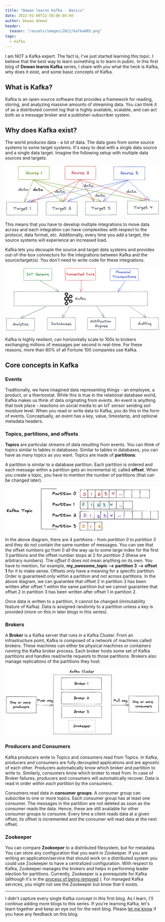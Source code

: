 ```yaml
---
title: "Dewan learns Kafka - Basics"
date: 2022-01-09T22:50:00-04:00
author: Dewan Ahmed
header:
  teaser: "/assets/images/2022/kafka003.png"
tags:
  - kafka
---
```


I am NOT a Kafka expert. The fact is, I've just started learning this topic. I believe that the best way to learn something is to learn in public. In this first blog of **Dewan learns Kafka** series, I share with you what the heck is Kafka, why does it exist, and some basic concepts of Kafka.

## What is Kafka?

Kafka is an open-source software that provides a framework for reading, storing, and analyzing massive amounts of streaming data. You can think it of as a distributed commit log that is highly available, scalable, and can act both as a message broker and a publisher-subscriber system. 

## Why does Kafka exist?

The world produces data - a lot of data. The data goes from some source systems to some target systems. It's easy to deal with a single data source and a single data target. Imagine the following setup with multiple data sources and targets:


![kafka002.png](/assets/images/2022/kafka002.png)

This means that you have to develop multiple integrations to move data across and each integration can have complexities with respect to the protocol, data format, etc. Additionally, every time you add a target, the source systems will experience an increased load.

Kafka lets you decouple the source and target data systems and provides out-of-the-box connectors for the integrations between Kafka and the source/target(s). You don't need to write code for these integrations. 


![kafka003.png](/assets/images/2022/kafka003.png)

Kafka is highly resilient, can horizontally scale to 100s to brokers exchanging millions of messages per second in real-time. For these reasons, more than 80% of all Fortune 100 companies use Kafka.


## Core concepts in Kafka

### Events

Traditionally, we have imagined data representing things - an employee, a product, or a thermostat. While this is true in the relational database world, Kafka makes us think of data originating from events. An event is anything that took place - reactions on social media to an IoT sensor sending soil moisture level. When you read or write data to Kafka, you do this in the form of events. Conceptually, an event has a key, value, timestamp, and optional metadata headers.

### Topics, partitions, and offsets

**Topics** are particular streams of data resulting from events. You can think of topics similar to tables in databases. Similar to tables in databases, you can have as many topics as you want. Topics are made of **partitions**.

A partition is similar to a database partition. Each partition is ordered and each message within a partition gets an incremental id, called **offset**. When you create a topic, you have to mention the number of partitions (that can be changed later). 


![kafka004.png](/assets/images/2022/kafka004.png)

In the above diagram, there are 4 partitions - from *partition 0* to *partition 3* and they do not contain the same number of messages. You can see that the offset numbers go from 0 all the way up to some large index for the first 3 partitions and the offset number stops at 2 for *partition 3* (these are arbitrary numbers). The *offset 0* does not mean anything on its own. You have to mention, for example, **my_awesome_topic --> partition 3 --> offset 1** for it to make sense. Offsets only have a meaning for a specific partition. Order is guaranteed only within a partition and not across partitions. In the above diagram, we can guarantee that offset 2 in partition 3 has been written after offset 1 within the same partition but we cannot guarantee that offset 2 in partition 3 has been written after offset 1 in partition 2. 

Once data is written to a partition, it cannot be changed (immutability feature of Kafka). Data is assigned randomly to a partition unless a key is provided (more on this in later blogs in this series).

### Brokers

A **Broker** is a Kafka server that runs in a Kafka Cluster. From an infrastructure point, Kafka is composed of a network of machines called brokers. These machines can either be physical machines or containers running the Kafka broker process. Each broker hosts some set of Kafka partitions and handles read/write requests to those partitions. Brokers also manage replications of the partitions they host. 


![kafka001.png](/assets/images/2022/kafka001.png)



### Producers and Consumers

Kafka producers write to Topics and consumers read from Topics. In Kafka, producers and consumers are fully decoupled applications and are agnostic of each other. Producers automatically know which broker and partition to write to. Similarly, consumers know which broker to read from. In case of Broker failures, producers and consumers will automatically recover. Data is read in order *within each partition* by the consumers. 

Consumers read data in **consumer groups**. A consumer group can subscribe to one or more topics. Each consumer group has at least one consumer. The messages in the partition are not deleted as soon as the consumer reads the data. Hence, these are still available for other consumer groups to consume. Every time a client reads data at a given offset, its offset is incremented and the consumer will read data at the next offset.


### Zookeeper

You can compare **Zookeeper** to a distributed filesystem, but for metadata. You can store any configuration that you want in Zookeeper. If you are writing an application/service that should work on a distributed system you could use Zookeeper to have a centralized configuration. With respect to Kafka, Zookeeper manages the brokers and helps in performing leader election for partitions. Currently, Zookeeper is a prerequisite for Kafka (although it's in the  [process of being removed](https://cwiki.apache.org/confluence/display/KAFKA/KIP-500%3A+Replace+ZooKeeper+with+a+Self-Managed+Metadata+Quorum) ). For managed Kafka services, you might not see the Zookeeper but know that it exists.

---

I didn't capture every single Kafka concept in this first blog. As I learn, I'll continue adding more blogs to this series. If you're learning Kafka, let's learn together and keep an eye out for the next blog. Please  [let me know](https://www.linkedin.com/in/diahmed/) if you have any feedback on this blog. 
